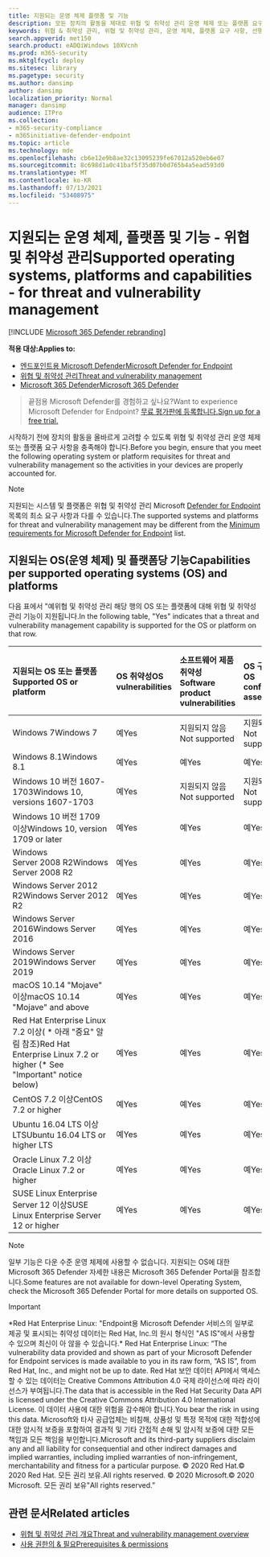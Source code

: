 ```yaml
---
title: 지원되는 운영 체제 플랫폼 및 기능
description: 모든 장치의 활동을 제대로 위협 및 취약성 관리 운영 체제 또는 플랫폼 요구 사항을 충족하는지 확인합니다.
keywords: 위협 & 취약성 관리, 위협 및 취약성 관리, 운영 체제, 플랫폼 요구 사항, 선행 조건, Endpoint-tvm 지원 os용 Microsoft Defender, Endpoint-tvm용 Microsoft Defender, 지원되는 운영 체제, 지원되는 플랫폼, linux 지원, mac 지원
search.appverid: met150
search.product: eADQiWindows 10XVcnh
ms.prod: m365-security
ms.mktglfcycl: deploy
ms.sitesec: library
ms.pagetype: security
ms.author: dansimp
author: dansimp
localization_priority: Normal
manager: dansimp
audience: ITPro
ms.collection:
- m365-security-compliance
- m365initiative-defender-endpoint
ms.topic: article
ms.technology: mde
ms.openlocfilehash: cb6e12e9b8ae32c13095239fe67012a520eb6e07
ms.sourcegitcommit: 8c698d1a0c41baf5f35d07b0d765b4a5ead593d0
ms.translationtype: MT
ms.contentlocale: ko-KR
ms.lasthandoff: 07/13/2021
ms.locfileid: "53408975"
---
```

# <a name="supported-operating-systems-platforms-and-capabilities---for-threat-and-vulnerability-management"></a><span data-ttu-id="dd3ba-104">지원되는 운영 체제, 플랫폼 및 기능 - 위협 및 취약성 관리</span><span class="sxs-lookup"><span data-stu-id="dd3ba-104">Supported operating systems, platforms and capabilities - for threat and vulnerability management</span></span>

[!INCLUDE [Microsoft 365 Defender rebranding](../../includes/microsoft-defender.md)]

<span data-ttu-id="dd3ba-105">**적용 대상:**</span><span class="sxs-lookup"><span data-stu-id="dd3ba-105">**Applies to:**</span></span>

- [<span data-ttu-id="dd3ba-106">엔드포인트용 Microsoft Defender</span><span class="sxs-lookup"><span data-stu-id="dd3ba-106">Microsoft Defender for Endpoint</span></span>](https://go.microsoft.com/fwlink/?linkid=2154037)
- [<span data-ttu-id="dd3ba-107">위협 및 취약성 관리</span><span class="sxs-lookup"><span data-stu-id="dd3ba-107">Threat and vulnerability management</span></span>](next-gen-threat-and-vuln-mgt.md)
- [<span data-ttu-id="dd3ba-108">Microsoft 365 Defender</span><span class="sxs-lookup"><span data-stu-id="dd3ba-108">Microsoft 365 Defender</span></span>](https://go.microsoft.com/fwlink/?linkid=2118804)

><span data-ttu-id="dd3ba-109">끝점용 Microsoft Defender를 경험하고 싶나요?</span><span class="sxs-lookup"><span data-stu-id="dd3ba-109">Want to experience Microsoft Defender for Endpoint?</span></span> [<span data-ttu-id="dd3ba-110">무료 평가판에 등록합니다.</span><span class="sxs-lookup"><span data-stu-id="dd3ba-110">Sign up for a free trial.</span></span>](https://www.microsoft.com/microsoft-365/windows/microsoft-defender-atp?ocid=docs-wdatp-portaloverview-abovefoldlink)

<span data-ttu-id="dd3ba-111">시작하기 전에 장치의 활동을 올바르게 고려할 수 있도록 위협 및 취약성 관리 운영 체제 또는 플랫폼 요구 사항을 충족해야 합니다.</span><span class="sxs-lookup"><span data-stu-id="dd3ba-111">Before you begin, ensure that you meet the following operating system or platform requisites for threat and vulnerability management so the activities in your devices are properly accounted for.</span></span>

>[!NOTE]
><span data-ttu-id="dd3ba-112">지원되는 시스템 및 플랫폼은 위협 및 취약성 관리 Microsoft [Defender for Endpoint](minimum-requirements.md) 목록의 최소 요구 사항과 다를 수 있습니다.</span><span class="sxs-lookup"><span data-stu-id="dd3ba-112">The supported systems and platforms for threat and vulnerability management may be different from the [Minimum requirements for Microsoft Defender for Endpoint](minimum-requirements.md) list.</span></span>

## <a name="capabilities-per-supported-operating-systems-os-and-platforms"></a><span data-ttu-id="dd3ba-113">지원되는 OS(운영 체제) 및 플랫폼당 기능</span><span class="sxs-lookup"><span data-stu-id="dd3ba-113">Capabilities per supported operating systems (OS) and platforms</span></span>

<span data-ttu-id="dd3ba-114">다음 표에서 "예위협 및 취약성 관리 해당 행의 OS 또는 플랫폼에 대해 위협 및 취약성 관리 기능이 지원됩니다.</span><span class="sxs-lookup"><span data-stu-id="dd3ba-114">In the following table, "Yes" indicates that a threat and vulnerability management capability is supported for the OS or platform on that row.</span></span>

<span data-ttu-id="dd3ba-115">지원되는 OS 또는 플랫폼</span><span class="sxs-lookup"><span data-stu-id="dd3ba-115">Supported OS or platform</span></span> | <span data-ttu-id="dd3ba-116">OS 취약성</span><span class="sxs-lookup"><span data-stu-id="dd3ba-116">OS vulnerabilities</span></span> | <span data-ttu-id="dd3ba-117">소프트웨어 제품 취약성</span><span class="sxs-lookup"><span data-stu-id="dd3ba-117">Software product vulnerabilities</span></span> | <span data-ttu-id="dd3ba-118">OS 구성 평가</span><span class="sxs-lookup"><span data-stu-id="dd3ba-118">OS configuration assessment</span></span> | <span data-ttu-id="dd3ba-119">보안 제어 구성 평가</span><span class="sxs-lookup"><span data-stu-id="dd3ba-119">Security controls configuration assessment</span></span> | <span data-ttu-id="dd3ba-120">소프트웨어 제품 구성 평가</span><span class="sxs-lookup"><span data-stu-id="dd3ba-120">Software product configuration assessment</span></span>
:---|:---|:---|:---|:---|:---
<span data-ttu-id="dd3ba-121">Windows 7</span><span class="sxs-lookup"><span data-stu-id="dd3ba-121">Windows 7</span></span> | <span data-ttu-id="dd3ba-122">예</span><span class="sxs-lookup"><span data-stu-id="dd3ba-122">Yes</span></span> | <span data-ttu-id="dd3ba-123">지원되지 않음</span><span class="sxs-lookup"><span data-stu-id="dd3ba-123">Not supported</span></span> | <span data-ttu-id="dd3ba-124">지원되지 않음</span><span class="sxs-lookup"><span data-stu-id="dd3ba-124">Not supported</span></span> | <span data-ttu-id="dd3ba-125">지원되지 않음</span><span class="sxs-lookup"><span data-stu-id="dd3ba-125">Not supported</span></span> | <span data-ttu-id="dd3ba-126">지원되지 않음</span><span class="sxs-lookup"><span data-stu-id="dd3ba-126">Not supported</span></span>
<span data-ttu-id="dd3ba-127">Windows 8.1</span><span class="sxs-lookup"><span data-stu-id="dd3ba-127">Windows 8.1</span></span> | <span data-ttu-id="dd3ba-128">예</span><span class="sxs-lookup"><span data-stu-id="dd3ba-128">Yes</span></span> | <span data-ttu-id="dd3ba-129">예</span><span class="sxs-lookup"><span data-stu-id="dd3ba-129">Yes</span></span> | <span data-ttu-id="dd3ba-130">예</span><span class="sxs-lookup"><span data-stu-id="dd3ba-130">Yes</span></span> | <span data-ttu-id="dd3ba-131">예</span><span class="sxs-lookup"><span data-stu-id="dd3ba-131">Yes</span></span>| <span data-ttu-id="dd3ba-132">예</span><span class="sxs-lookup"><span data-stu-id="dd3ba-132">Yes</span></span>
<span data-ttu-id="dd3ba-133">Windows 10 버전 1607-1703</span><span class="sxs-lookup"><span data-stu-id="dd3ba-133">Windows 10, versions 1607-1703</span></span> | <span data-ttu-id="dd3ba-134">예</span><span class="sxs-lookup"><span data-stu-id="dd3ba-134">Yes</span></span>  | <span data-ttu-id="dd3ba-135">지원되지 않음</span><span class="sxs-lookup"><span data-stu-id="dd3ba-135">Not supported</span></span> | <span data-ttu-id="dd3ba-136">지원되지 않음</span><span class="sxs-lookup"><span data-stu-id="dd3ba-136">Not supported</span></span> | <span data-ttu-id="dd3ba-137">지원되지 않음</span><span class="sxs-lookup"><span data-stu-id="dd3ba-137">Not supported</span></span> | <span data-ttu-id="dd3ba-138">지원되지 않음</span><span class="sxs-lookup"><span data-stu-id="dd3ba-138">Not supported</span></span>
<span data-ttu-id="dd3ba-139">Windows 10 버전 1709 이상</span><span class="sxs-lookup"><span data-stu-id="dd3ba-139">Windows 10, version 1709 or later</span></span> | <span data-ttu-id="dd3ba-140">예</span><span class="sxs-lookup"><span data-stu-id="dd3ba-140">Yes</span></span> | <span data-ttu-id="dd3ba-141">예</span><span class="sxs-lookup"><span data-stu-id="dd3ba-141">Yes</span></span> | <span data-ttu-id="dd3ba-142">예</span><span class="sxs-lookup"><span data-stu-id="dd3ba-142">Yes</span></span> | <span data-ttu-id="dd3ba-143">예</span><span class="sxs-lookup"><span data-stu-id="dd3ba-143">Yes</span></span> | <span data-ttu-id="dd3ba-144">예</span><span class="sxs-lookup"><span data-stu-id="dd3ba-144">Yes</span></span>
<span data-ttu-id="dd3ba-145">Windows Server 2008 R2</span><span class="sxs-lookup"><span data-stu-id="dd3ba-145">Windows Server 2008 R2</span></span> | <span data-ttu-id="dd3ba-146">예</span><span class="sxs-lookup"><span data-stu-id="dd3ba-146">Yes</span></span> | <span data-ttu-id="dd3ba-147">예</span><span class="sxs-lookup"><span data-stu-id="dd3ba-147">Yes</span></span> | <span data-ttu-id="dd3ba-148">예</span><span class="sxs-lookup"><span data-stu-id="dd3ba-148">Yes</span></span> | <span data-ttu-id="dd3ba-149">예</span><span class="sxs-lookup"><span data-stu-id="dd3ba-149">Yes</span></span> | <span data-ttu-id="dd3ba-150">예</span><span class="sxs-lookup"><span data-stu-id="dd3ba-150">Yes</span></span>
<span data-ttu-id="dd3ba-151">Windows Server 2012 R2</span><span class="sxs-lookup"><span data-stu-id="dd3ba-151">Windows Server 2012 R2</span></span> | <span data-ttu-id="dd3ba-152">예</span><span class="sxs-lookup"><span data-stu-id="dd3ba-152">Yes</span></span> | <span data-ttu-id="dd3ba-153">예</span><span class="sxs-lookup"><span data-stu-id="dd3ba-153">Yes</span></span> | <span data-ttu-id="dd3ba-154">예</span><span class="sxs-lookup"><span data-stu-id="dd3ba-154">Yes</span></span> | <span data-ttu-id="dd3ba-155">예</span><span class="sxs-lookup"><span data-stu-id="dd3ba-155">Yes</span></span> | <span data-ttu-id="dd3ba-156">예</span><span class="sxs-lookup"><span data-stu-id="dd3ba-156">Yes</span></span>
<span data-ttu-id="dd3ba-157">Windows Server 2016</span><span class="sxs-lookup"><span data-stu-id="dd3ba-157">Windows Server 2016</span></span> | <span data-ttu-id="dd3ba-158">예</span><span class="sxs-lookup"><span data-stu-id="dd3ba-158">Yes</span></span> | <span data-ttu-id="dd3ba-159">예</span><span class="sxs-lookup"><span data-stu-id="dd3ba-159">Yes</span></span> | <span data-ttu-id="dd3ba-160">예</span><span class="sxs-lookup"><span data-stu-id="dd3ba-160">Yes</span></span> | <span data-ttu-id="dd3ba-161">예</span><span class="sxs-lookup"><span data-stu-id="dd3ba-161">Yes</span></span> | <span data-ttu-id="dd3ba-162">예</span><span class="sxs-lookup"><span data-stu-id="dd3ba-162">Yes</span></span>
<span data-ttu-id="dd3ba-163">Windows Server 2019</span><span class="sxs-lookup"><span data-stu-id="dd3ba-163">Windows Server 2019</span></span> | <span data-ttu-id="dd3ba-164">예</span><span class="sxs-lookup"><span data-stu-id="dd3ba-164">Yes</span></span> | <span data-ttu-id="dd3ba-165">예</span><span class="sxs-lookup"><span data-stu-id="dd3ba-165">Yes</span></span> | <span data-ttu-id="dd3ba-166">예</span><span class="sxs-lookup"><span data-stu-id="dd3ba-166">Yes</span></span> | <span data-ttu-id="dd3ba-167">예</span><span class="sxs-lookup"><span data-stu-id="dd3ba-167">Yes</span></span> | <span data-ttu-id="dd3ba-168">예</span><span class="sxs-lookup"><span data-stu-id="dd3ba-168">Yes</span></span>
<span data-ttu-id="dd3ba-169">macOS 10.14 "Mojave" 이상</span><span class="sxs-lookup"><span data-stu-id="dd3ba-169">macOS 10.14 "Mojave" and above</span></span> | <span data-ttu-id="dd3ba-170">예</span><span class="sxs-lookup"><span data-stu-id="dd3ba-170">Yes</span></span> | <span data-ttu-id="dd3ba-171">예</span><span class="sxs-lookup"><span data-stu-id="dd3ba-171">Yes</span></span> | <span data-ttu-id="dd3ba-172">예</span><span class="sxs-lookup"><span data-stu-id="dd3ba-172">Yes</span></span> | <span data-ttu-id="dd3ba-173">예</span><span class="sxs-lookup"><span data-stu-id="dd3ba-173">Yes</span></span> | <span data-ttu-id="dd3ba-174">예</span><span class="sxs-lookup"><span data-stu-id="dd3ba-174">Yes</span></span> 
<span data-ttu-id="dd3ba-175">Red Hat Enterprise Linux 7.2 이상( \* 아래 "중요" 알림 참조)</span><span class="sxs-lookup"><span data-stu-id="dd3ba-175">Red Hat Enterprise Linux 7.2 or higher (\* See "Important" notice below)</span></span> | <span data-ttu-id="dd3ba-176">예</span><span class="sxs-lookup"><span data-stu-id="dd3ba-176">Yes</span></span> | <span data-ttu-id="dd3ba-177">예</span><span class="sxs-lookup"><span data-stu-id="dd3ba-177">Yes</span></span> | <span data-ttu-id="dd3ba-178">예</span><span class="sxs-lookup"><span data-stu-id="dd3ba-178">Yes</span></span> | <span data-ttu-id="dd3ba-179">예</span><span class="sxs-lookup"><span data-stu-id="dd3ba-179">Yes</span></span> | <span data-ttu-id="dd3ba-180">예</span><span class="sxs-lookup"><span data-stu-id="dd3ba-180">Yes</span></span>
<span data-ttu-id="dd3ba-181">CentOS 7.2 이상</span><span class="sxs-lookup"><span data-stu-id="dd3ba-181">CentOS 7.2 or higher</span></span> | <span data-ttu-id="dd3ba-182">예</span><span class="sxs-lookup"><span data-stu-id="dd3ba-182">Yes</span></span> | <span data-ttu-id="dd3ba-183">예</span><span class="sxs-lookup"><span data-stu-id="dd3ba-183">Yes</span></span> | <span data-ttu-id="dd3ba-184">예</span><span class="sxs-lookup"><span data-stu-id="dd3ba-184">Yes</span></span> | <span data-ttu-id="dd3ba-185">예</span><span class="sxs-lookup"><span data-stu-id="dd3ba-185">Yes</span></span> | <span data-ttu-id="dd3ba-186">예</span><span class="sxs-lookup"><span data-stu-id="dd3ba-186">Yes</span></span>
<span data-ttu-id="dd3ba-187">Ubuntu 16.04 LTS 이상 LTS</span><span class="sxs-lookup"><span data-stu-id="dd3ba-187">Ubuntu 16.04 LTS or higher LTS</span></span> | <span data-ttu-id="dd3ba-188">예</span><span class="sxs-lookup"><span data-stu-id="dd3ba-188">Yes</span></span> | <span data-ttu-id="dd3ba-189">예</span><span class="sxs-lookup"><span data-stu-id="dd3ba-189">Yes</span></span> | <span data-ttu-id="dd3ba-190">예</span><span class="sxs-lookup"><span data-stu-id="dd3ba-190">Yes</span></span> | <span data-ttu-id="dd3ba-191">예</span><span class="sxs-lookup"><span data-stu-id="dd3ba-191">Yes</span></span> | <span data-ttu-id="dd3ba-192">예</span><span class="sxs-lookup"><span data-stu-id="dd3ba-192">Yes</span></span>
<span data-ttu-id="dd3ba-193">Oracle Linux 7.2 이상</span><span class="sxs-lookup"><span data-stu-id="dd3ba-193">Oracle Linux 7.2 or higher</span></span> | <span data-ttu-id="dd3ba-194">예</span><span class="sxs-lookup"><span data-stu-id="dd3ba-194">Yes</span></span> | <span data-ttu-id="dd3ba-195">예</span><span class="sxs-lookup"><span data-stu-id="dd3ba-195">Yes</span></span> | <span data-ttu-id="dd3ba-196">예</span><span class="sxs-lookup"><span data-stu-id="dd3ba-196">Yes</span></span> | <span data-ttu-id="dd3ba-197">예</span><span class="sxs-lookup"><span data-stu-id="dd3ba-197">Yes</span></span> | <span data-ttu-id="dd3ba-198">예</span><span class="sxs-lookup"><span data-stu-id="dd3ba-198">Yes</span></span>
<span data-ttu-id="dd3ba-199">SUSE Linux Enterprise Server 12 이상</span><span class="sxs-lookup"><span data-stu-id="dd3ba-199">SUSE Linux Enterprise Server 12 or higher</span></span> | <span data-ttu-id="dd3ba-200">예</span><span class="sxs-lookup"><span data-stu-id="dd3ba-200">Yes</span></span> | <span data-ttu-id="dd3ba-201">예</span><span class="sxs-lookup"><span data-stu-id="dd3ba-201">Yes</span></span> | <span data-ttu-id="dd3ba-202">예</span><span class="sxs-lookup"><span data-stu-id="dd3ba-202">Yes</span></span> | <span data-ttu-id="dd3ba-203">예</span><span class="sxs-lookup"><span data-stu-id="dd3ba-203">Yes</span></span> | <span data-ttu-id="dd3ba-204">예</span><span class="sxs-lookup"><span data-stu-id="dd3ba-204">Yes</span></span>

>[!NOTE]
> <span data-ttu-id="dd3ba-205">일부 기능은 다운 수준 운영 체제에 사용할 수 없습니다. 지원되는 OS에 대한 Microsoft 365 Defender 자세한 내용은 Microsoft 365 Defender Portal을 참조합니다.</span><span class="sxs-lookup"><span data-stu-id="dd3ba-205">Some features are not available for down-level Operating System, check the Microsoft 365 Defender Portal for more details on supported OS.</span></span>

>[!IMPORTANT]
> <span data-ttu-id="dd3ba-206">\*Red Hat Enterprise Linux: "Endpoint용 Microsoft Defender 서비스의 일부로 제공 및 표시되는 취약성 데이터는 Red Hat, Inc.의 원시 형식인 "AS IS"에서 사용할 수 있으며 최신이 아 않을 수 있습니다.</span><span class="sxs-lookup"><span data-stu-id="dd3ba-206">\* Red Hat Enterprise Linux: “The vulnerability data provided and shown as part of your Microsoft Defender for Endpoint services is made available to you in its raw form, “AS IS”, from Red Hat, Inc., and might not be up to date.</span></span> <span data-ttu-id="dd3ba-207">Red Hat 보안 데이터 API에서 액세스할 수 있는 데이터는 Creative Commons Attribution 4.0 국제 라이선스에 따라 라이선스가 부여됩니다.</span><span class="sxs-lookup"><span data-stu-id="dd3ba-207">The data that is accessible in the Red Hat Security Data API is licensed under the Creative Commons Attribution 4.0 International License.</span></span> <span data-ttu-id="dd3ba-208">이 데이터 사용에 대한 위험을 감수해야 합니다.</span><span class="sxs-lookup"><span data-stu-id="dd3ba-208">You bear the risk in using this data.</span></span> <span data-ttu-id="dd3ba-209">Microsoft와 타사 공급업체는 비침해, 상품성 및 특정 목적에 대한 적합성에 대한 암시적 보증을 포함하여 결과적 및 기타 간접적 손해 및 암시적 보증에 대한 모든 책임과 모든 책임을 부인합니다.</span><span class="sxs-lookup"><span data-stu-id="dd3ba-209">Microsoft and its third-party suppliers disclaim any and all liability for consequential and other indirect damages and implied warranties, including implied warranties of non-infringement, merchantability and fitness for a particular purpose.</span></span> <span data-ttu-id="dd3ba-210">© 2020 Red Hat.</span><span class="sxs-lookup"><span data-stu-id="dd3ba-210">© 2020 Red Hat.</span></span> <span data-ttu-id="dd3ba-211">모든 권리 보유.</span><span class="sxs-lookup"><span data-stu-id="dd3ba-211">All rights reserved.</span></span> <span data-ttu-id="dd3ba-212">© 2020 Microsoft.</span><span class="sxs-lookup"><span data-stu-id="dd3ba-212">© 2020 Microsoft.</span></span> <span data-ttu-id="dd3ba-213">모든 권리 보유"</span><span class="sxs-lookup"><span data-stu-id="dd3ba-213">All rights reserved.”</span></span>

## <a name="related-articles"></a><span data-ttu-id="dd3ba-214">관련 문서</span><span class="sxs-lookup"><span data-stu-id="dd3ba-214">Related articles</span></span>

- [<span data-ttu-id="dd3ba-215">위협 및 취약성 관리 개요</span><span class="sxs-lookup"><span data-stu-id="dd3ba-215">Threat and vulnerability management overview</span></span>](next-gen-threat-and-vuln-mgt.md)
- [<span data-ttu-id="dd3ba-216">사용 권한의 & 필요</span><span class="sxs-lookup"><span data-stu-id="dd3ba-216">Prerequisites & permissions</span></span>](tvm-prerequisites.md)
